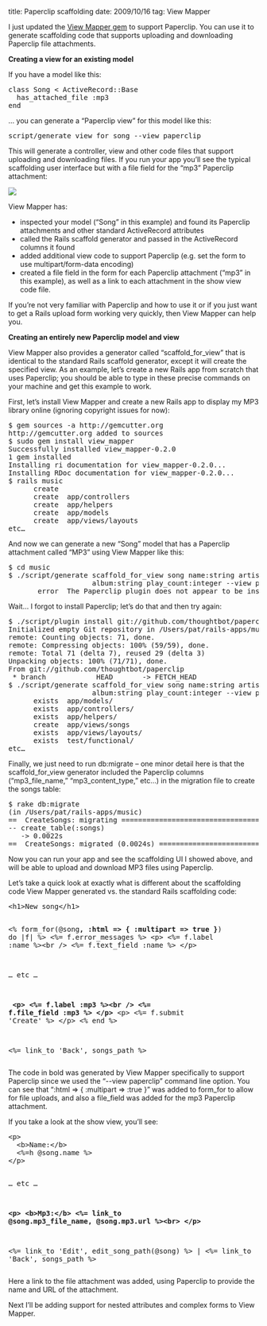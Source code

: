 title: Paperclip scaffolding
date: 2009/10/16
tag: View Mapper

<p>I just updated the <a href="http://patshaughnessy.net/view_mapper">View Mapper gem</a> to support Paperclip. You can use it to generate scaffolding code that supports uploading and downloading Paperclip file attachments.</p>
<p><b>Creating a view for an existing model</b></p>
<p>If you have a model like this:</p>
<pre>class Song &lt; ActiveRecord::Base
  has_attached_file :mp3
end</pre>
<p>&hellip; you can generate a &ldquo;Paperclip view&rdquo; for this model like this:</p>
<pre>script/generate view_for song --view paperclip</pre>
<p>This will generate a controller, view and other code files that support uploading and downloading files. If you run your app you&rsquo;ll see the typical scaffolding user interface but with a file field for the &ldquo;mp3&rdquo; Paperclip attachment:</p>
<p><img src="http://patshaughnessy.net/assets/2009/10/16/new_song.png"/></p>
<p>View Mapper has:
<ul>
  <li>inspected your model (&ldquo;Song&rdquo; in this example) and found its Paperclip attachments and other standard ActiveRecord attributes</li>
  <li>called the Rails scaffold generator and passed in the ActiveRecord columns it found</li>
  <li>added additional view code to support Paperclip  (e.g. set the form to use multipart/form-data encoding)</li>
  <li>created a file field in the form for each Paperclip attachment (&ldquo;mp3&rdquo; in this example), as well as a link to each attachment in the show view code file.</li></ul>
<p>If you&rsquo;re not very familiar with Paperclip and how to use it or if you just want to get a Rails upload form working very quickly, then View Mapper can help you.</p>
<p><b>Creating an entirely new Paperclip model and view</b></p>
<p>View Mapper also provides a generator called &ldquo;scaffold_for_view&rdquo; that is identical to the standard Rails scaffold generator, except it will create the specified view. As an example, let&rsquo;s create a new Rails app from scratch that uses Paperclip; you should be able to type in these precise commands on your machine and get this example to work.</p>
<p>First, let&rsquo;s install View Mapper and create a new Rails app to display my MP3 library online (ignoring copyright issues for now):</p>
<pre>$ gem sources -a http://gemcutter.org
http://gemcutter.org added to sources
$ sudo gem install view_mapper
Successfully installed view_mapper-0.2.0
1 gem installed
Installing ri documentation for view_mapper-0.2.0...
Installing RDoc documentation for view_mapper-0.2.0...
$ rails music
      create  
      create  app/controllers
      create  app/helpers
      create  app/models
      create  app/views/layouts
etc&hellip;</pre>
<p>And now we can generate a new &ldquo;Song&rdquo; model that has a Paperclip attachment called &ldquo;MP3&rdquo; using View Mapper like this:</p>
<pre>$ cd music
$ ./script/generate scaffold_for_view song name:string artist:string
                    album:string play_count:integer --view paperclip:mp3
       error  The Paperclip plugin does not appear to be installed.</pre>
<p>Wait&hellip; I forgot to install Paperclip; let&rsquo;s do that and then try again:</p>
<pre>$ ./script/plugin install git://github.com/thoughtbot/paperclip.git
Initialized empty Git repository in /Users/pat/rails-apps/music/vendor/plugins/paperclip/.git/
remote: Counting objects: 71, done.
remote: Compressing objects: 100% (59/59), done.
remote: Total 71 (delta 7), reused 29 (delta 3)
Unpacking objects: 100% (71/71), done.
From git://github.com/thoughtbot/paperclip
 * branch            HEAD       -&gt; FETCH_HEAD
$ ./script/generate scaffold_for_view song name:string artist:string
                    album:string play_count:integer --view paperclip:mp3
      exists  app/models/
      exists  app/controllers/
      exists  app/helpers/
      create  app/views/songs
      exists  app/views/layouts/
      exists  test/functional/
etc&hellip;</pre>
<p>Finally, we just need to run db:migrate &ndash; one minor detail here is that the scaffold_for_view generator included the Paperclip columns (&ldquo;mp3_file_name,&rdquo; &ldquo;mp3_content_type,&rdquo; etc&hellip;) in the migration file to create the songs table:</p>
<pre>$ rake db:migrate
(in /Users/pat/rails-apps/music)
==  CreateSongs: migrating ====================================================
-- create_table(:songs)
   -&gt; 0.0022s
==  CreateSongs: migrated (0.0024s) ===========================================</pre>
<p>Now you can run your app and see the scaffolding UI I showed above, and will be able to upload and download MP3 files using Paperclip.</p>
<p>Let&rsquo;s take a quick look at exactly what is different about the scaffolding code View Mapper generated vs. the standard Rails scaffolding code:</p>
<pre>&lt;h1&gt;New song&lt;/h1&gt;

&lt;% form_for(@song<b>, :html =&gt; { :multipart =&gt; true }</b>) do |f| %&gt;
  &lt;%= f.error_messages %&gt;
  &lt;p&gt;
    &lt;%= f.label :name %&gt;&lt;br /&gt;
    &lt;%= f.text_field :name %&gt;
  &lt;/p&gt;

&hellip; etc &hellip;

<b>  &lt;p&gt;
    &lt;%= f.label :mp3 %&gt;&lt;br /&gt;
    &lt;%= f.file_field :mp3 %&gt;
  &lt;/p&gt;</b>
  &lt;p&gt;
    &lt;%= f.submit &#x27;Create&#x27; %&gt;
  &lt;/p&gt;
&lt;% end %&gt;

&lt;%= link_to &#x27;Back&#x27;, songs_path %&gt;</pre>
<p>The code in bold was generated by View Mapper specifically to support Paperclip since we used the &ldquo;--view paperclip&rdquo; command line option. You can see that &ldquo;:html =&gt; { :multipart =&gt; :true }&rdquo; was added to form_for to allow for file uploads, and also a file_field was added for the mp3 Paperclip attachment.</p>
<p>If you take a look at the show view, you&rsquo;ll see:</p>
<pre>&lt;p&gt;
  &lt;b&gt;Name:&lt;/b&gt;
  &lt;%=h @song.name %&gt;
&lt;/p&gt;

&hellip; etc &hellip;

<b>&lt;p&gt;
  &lt;b&gt;Mp3:&lt;/b&gt;
  &lt;%= link_to @song.mp3_file_name, @song.mp3.url %&gt;&lt;br&gt;
&lt;/p&gt;</b>

&lt;%= link_to &#x27;Edit&#x27;, edit_song_path(@song) %&gt; |
&lt;%= link_to &#x27;Back&#x27;, songs_path %&gt;</pre>
<p>Here a link to the file attachment was added, using Paperclip to provide the name and URL of the attachment.</p>
<p>Next I&rsquo;ll be adding support for nested attributes and complex forms to View Mapper.</p>
